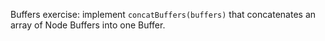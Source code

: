Buffers exercise: implement `concatBuffers(buffers)` that concatenates an array of Node Buffers into one Buffer.
